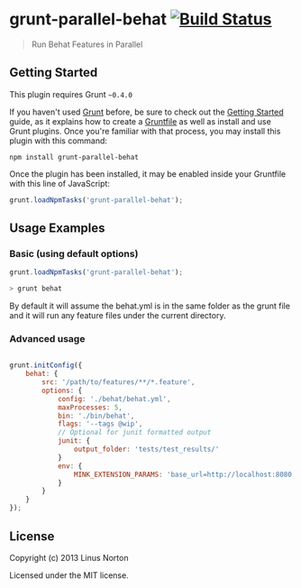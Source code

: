 # grunt-parallel-behat [![Build Status](https://travis-ci.org/linusnorton/grunt-parallel-behat.png?branch=master)](https://travis-ci.org/linusnorton/grunt-parallel-behat)

> Run Behat Features in Parallel

## Getting Started
This plugin requires Grunt `~0.4.0`

If you haven't used [Grunt](http://gruntjs.com/) before, be sure to check out the [Getting Started](http://gruntjs.com/getting-started) guide, as it explains how to create a [Gruntfile](http://gruntjs.com/sample-gruntfile) as well as install and use Grunt plugins. Once you're familiar with that process, you may install this plugin with this command:

```shell
npm install grunt-parallel-behat
```

Once the plugin has been installed, it may be enabled inside your Gruntfile with this line of JavaScript:

```js
grunt.loadNpmTasks('grunt-parallel-behat');
```

## Usage Examples

### Basic (using default options)

```javascript
grunt.loadNpmTasks('grunt-parallel-behat');
```

```sh
> grunt behat
```

By default it will assume the behat.yml is in the same folder as the grunt file and it will run any feature files under the current directory.

### Advanced usage

```js

grunt.initConfig({
    behat: {
        src: '/path/to/features/**/*.feature',
        options: {
            config: './behat/behat.yml',
            maxProcesses: 5,
            bin: './bin/behat',
            flags: '--tags @wip',
            // Optional for junit formatted output 
            junit: {
                output_folder: 'tests/test_results/'
            }
            env: {
                MINK_EXTENSION_PARAMS: 'base_url=http://localhost:8080'
            }
        }
    }
});
```

## License

Copyright (c) 2013 Linus Norton

Licensed under the MIT license.
